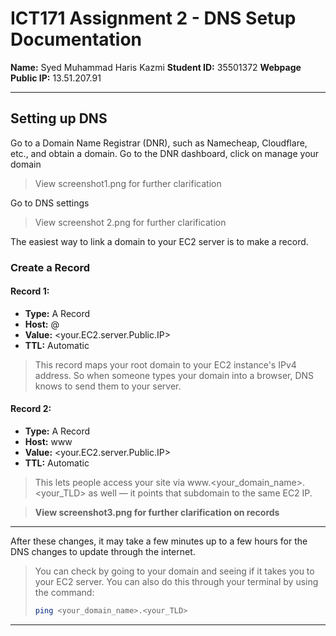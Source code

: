 # ICT171 Assignment 2 - DNS Setup Documentation

**Name:** Syed Muhammad Haris Kazmi 
**Student ID:** 35501372
**Webpage Public IP:** 13.51.207.91

---

## Setting up DNS

Go to a Domain Name Registrar (DNR), such as Namecheap, Cloudflare, etc., and obtain a domain. Go to the DNR dashboard, click on manage your domain
>View screenshot1.png for further clarification

Go to DNS settings
>View screenshot 2.png for further clarification

The easiest way to link a domain to your EC2 server is to make a record.

### Create a Record

#### Record 1:
- **Type:** A Record
- **Host:** @
- **Value:** <your.EC2.server.Public.IP>
- **TTL:** Automatic

>This record maps your root domain to your EC2 instance's IPv4 address. So when someone types your domain into a browser, DNS knows to send them to your server.

#### Record 2: 
- **Type:** A Record
- **Host:** www
- **Value:** <your.EC2.server.Public.IP>
- **TTL:** Automatic

>This lets people access your site via www.<your_domain_name>.<your_TLD> as well — it points that subdomain to the same EC2 IP.


>**View screenshot3.png for further clarification on records**

---

After these changes, it may take a few minutes up to a few hours for the DNS changes to update through the internet.
>You can check by going to your domain and seeing if it takes you to your EC2 server. You can also do this through your terminal by using the command:
>```bash
>ping <your_domain_name>.<your_TLD>
>```

---
